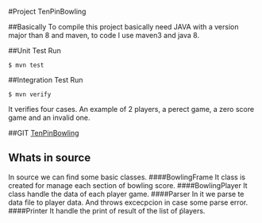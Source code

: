 #Project TenPinBowling

##Basically
To compile this project basically need JAVA with a version major than 8 and maven, to code I use maven3 and java 8.

##Unit Test
Run
```
$ mvn test
```

##Integration Test
Run
```
$ mvn verify
```
It verifies four cases. An example of 2 players, a perect game, a zero score game and an invalid one.

##GIT
[TenPinBowling](https://github.com/juanmapaniego/TenPinBowling/)

## Whats in source 
In source we can find some basic classes.
####BowlingFrame
It class is created for manage each section of bowling score.
####BowlingPlayer 
It class handle the data of each player game.
####Parser
In it we parse te data file to player data. And throws excecpcion in case some parse error.
####Printer
It handle the print of result of the list of ṕlayers.



